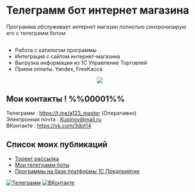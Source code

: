 ﻿# Телеграмм бот интернет магазина

Программа обслуживает интернет магазин полнотью синхронизирую его с телеграмм ботом


## 




 - Работа с каталогом программы
 - Интеграция с сайтом интернет-магазина
 - Выгрузка информации из 1С Управление Торговлей
 - Прием оплаты. Yandex, FreeКасса

<div id="header" align="center">
  <img src="https://i.ibb.co/F0P4QvT/18029669-1638549036.jpg" />
</div>

## Мои контакты ! %%00001%%


Телеграмм           :  https://t.me/a123_master   (Оперативно)  <BR>
Электронная почта   :  Kupinov@mail.ru  <BR>
ВКонтакте           :  https://vk.com/3dot14  <BR>


## Список моих публикаций 

 - [Торент рассылка](https://github.com/Izofen/torrent)
 - [Мои телеграмм боты](https://github.com/Izofen/my_bots)
 - [Программы на базе платформы 1С Предприятие](https://github.com/Izofen/my_1C)


[![Телеграмм](https://img.shields.io/badge/%D0%A2%D0%B5%D0%BB%D0%B5%D0%B3%D1%80%D0%B0%D0%BC%D0%BC-%234682B4?style=for-the-badge&logo=telegram&logoColor=#FFFF00&label=&labelColor=&color=)](https://t.me/a123_master)
[![ВКонтакте](https://img.shields.io/badge/%D0%92%D0%9A%D0%BE%D0%BD%D1%82%D0%B0%D0%BA%D1%82%D0%B5-%23008000?style=for-the-badge&logo=telegram&logoColor=#FFFF00&label=&labelColor=&color=)](https://vk.com/3dot14)

